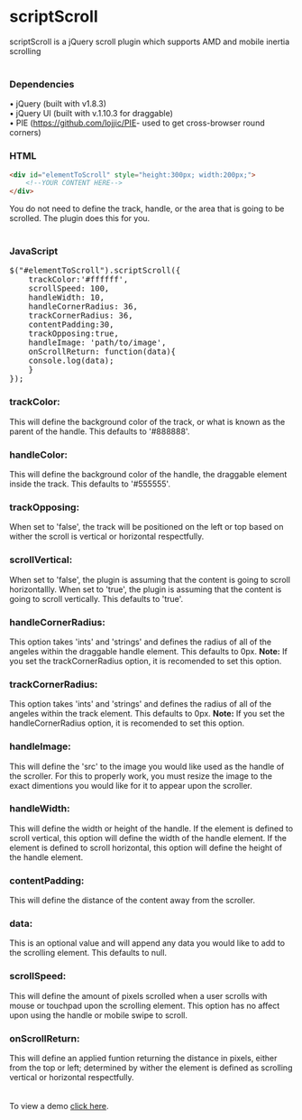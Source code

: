 scriptScroll
============
scriptScroll is a jQuery scroll plugin which supports AMD and mobile inertia scrolling
<br />
<br />
###   Dependencies
&#8226; jQuery (built with v1.8.3)<br />
&#8226; jQuery UI (built with v.1.10.3 for draggable)<br />
&#8226; PIE (<a href='https://github.com/lojjic/PIE' target='_blank'>https://github.com/lojjic/PIE</a>- used to get cross-browser round corners)

### HTML

```html
<div id="elementToScroll" style="height:300px; width:200px;">
	<!--YOUR CONTENT HERE-->
</div>
```
You do not need to define the track, handle, or the area that is going to be scrolled. The plugin does this for you.
<br /><br />
### JavaScript
<pre>
$("#elementToScroll").scriptScroll({
	trackColor:'#ffffff',
	scrollSpeed: 100,
	handleWidth: 10,
	handleCornerRadius: 36,
	trackCornerRadius: 36,
	contentPadding:30,
	trackOpposing:true,    
	handleImage: 'path/to/image',
	onScrollReturn: function(data){
	console.log(data);
	}			
});
</pre>
### trackColor: 
This will define the background color of the track, or what is known as the parent of the handle. This defaults to '#888888'.
<br />

### handleColor: 
This will define the background color of the handle, the draggable element inside the track. This defaults to '#555555'.
<br />

### trackOpposing: 
When set to 'false', the track will be positioned on the left or top based on wither the scroll is vertical or horizontal respectfully.
<br />

### scrollVertical: 
When set to 'false', the plugin is assuming that the content is going to scroll horizontallly. When set to 'true', the plugin is assuming that the content is going to scroll vertically. This defaults to 'true'.
<br />

### handleCornerRadius: 
This option takes 'ints' and 'strings' and defines the radius of all of the angeles within the draggable handle element. This defaults to 0px. <b>Note:</b> If you set the trackCornerRadius option, it is recomended to set this option.
<br />

### trackCornerRadius: 
This option takes 'ints' and 'strings' and defines the radius of all of the angeles within the track element. This defaults to 0px. <b>Note:</b> If you set the handleCornerRadius option, it is recomended to set this option.
<br />

### handleImage: 
This will define the 'src' to the image you would like used as the handle of the scroller. For this to properly work, you must resize the image to the exact dimentions you would like for it to appear upon the scroller.
<br />

### handleWidth: 
This will define the width or height of the handle.  If the element is defined to scroll vertical, this option will define the width of the handle element. If the element is defined to scroll horizontal, this option will define the height of the handle element.
<br />

### contentPadding: 
This will define the distance of the content away from the scroller. 
<br />

### data: 
This is an optional value and will append any data you would like to add to the scrolling element. This defaults to null.
<br />

### scrollSpeed: 
This will define the amount of pixels scrolled when a user scrolls with mouse or touchpad upon the scrolling element.  This option has no affect upon using the handle or mobile swipe to scroll.
<br />

### onScrollReturn: 
This will define an applied funtion returning the distance in pixels, either from the top or left; determined by  wither the element is defined as scrolling vertical or horizontal respectfully.
<br /><br /><br />
To view a demo <a href='http://springscript.com/scriptScroll/' target='_blank' >click here</a>.
	
